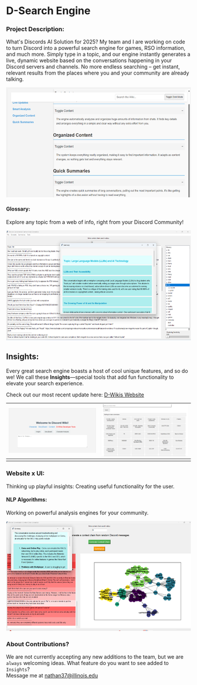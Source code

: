 
# D-Search Engine

### Project Description:
What's Discords AI Solution for 2025? My team and I are working on code to turn Discord into a powerful search engine for games, RSO information, and much more. Simply type in a topic, and our engine instantly generates a live, dynamic website based on the conversations happening in your Discord servers and channels. No more endless searching – get instant, relevant results from the places where you and your community are already talking.

<img src="https://github.com/JadanPoll/Discord-Wiki/blob/dcbe1da6528fba314d5b738a173ea0846490ac03/Books_For_Research/DWikis.png?raw=true" alt="Landing Page" width="600" height="300"> 



#### Glossary:
Explore any topic from a web of info, right from your Discord Community!

<img src="https://github.com/JadanPoll/Discord-Wiki/blob/d58c5f8fa13aaf40069e71196655340e7eecf2d4/Books_For_Research/DFinalVisuals.png?raw=true" alt="App" width="600" height="300"> 

## Insights:
Every great search engine boasts a host of cool unique features, and so do we! We call these **Insights**—special tools that add fun functionality to elevate your search experience.  




Check out our most recent update here: [D-Wikis Website](https://d-wiki.glitch.me/) 

| ![](https://github.com/JadanPoll/Discord-Wiki/blob/dcbe1da6528fba314d5b738a173ea0846490ac03/Books_For_Research/DLandingPage.png?raw=true) | ![](https://github.com/JadanPoll/Discord-Wiki/blob/dcbe1da6528fba314d5b738a173ea0846490ac03/Books_For_Research/DServers.png?raw=true) |
|-------------------------------------------------------------------------------------------------|-------------------------------------------------------------------------------------------------|
| [](https://github.com/JadanPoll/Discord-Wiki/blob/dcbe1da6528fba314d5b738a173ea0846490ac03/Books_For_Research/DLandingPage.png?raw=true) | [](https://github.com/JadanPoll/Discord-Wiki/blob/dcbe1da6528fba314d5b738a173ea0846490ac03/Books_For_Research/DServers.png?raw=true) |

### Website x UI:
Thinking up playful insights:
Creating useful functionality for the user.

#### NLP Algorithms:
 Working on powerful analysis engines for your community.



<img src="https://github.com/JadanPoll/Discord-Wiki/blob/0d3234702e58432bb4d3a784516cdd59e5bc674e/Books_For_Research/DesktopApp.png?raw=true" alt="App" width="600" height="300"> 



### About Contributions?
We are not currently accepting any new additions to the team, but we are `always` welcoming ideas. 
What feature do you want to see added to `Insights`?  
Message me at nathan37@illinois.edu
